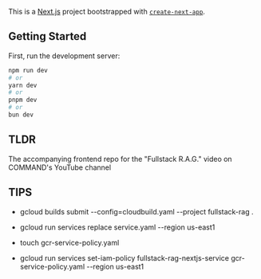 This is a [Next.js](https://nextjs.org/) project bootstrapped with [`create-next-app`](https://github.com/vercel/next.js/tree/canary/packages/create-next-app).

## Getting Started

First, run the development server:

```bash
npm run dev
# or
yarn dev
# or
pnpm dev
# or
bun dev
```

## TLDR

The accompanying frontend repo for the "Fullstack R.A.G." video on COMMAND's YouTube channel

## TIPS

- gcloud builds submit --config=cloudbuild.yaml --project fullstack-rag .

- gcloud run services replace service.yaml --region us-east1

- touch gcr-service-policy.yaml

- gcloud run services set-iam-policy fullstack-rag-nextjs-service gcr-service-policy.yaml --region us-east1
